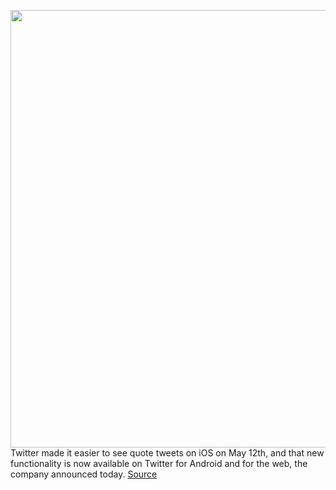 <img src='https://cdn.vox-cdn.com/thumbor/1NEBU8mPnavgKZAxY4frIPXc9jA=/0x0:2040x1360/1200x800/filters:focal(857x517:1183x843)/cdn.vox-cdn.com/uploads/chorus_image/image/66829841/acastro_170726_1777_0010.0.jpg' width='700px' /><br/>
Twitter made it easier to see quote tweets on iOS on May 12th, and that new functionality is now available on Twitter for Android and for the web, the company announced today.
<a href='https://www.theverge.com/2020/5/21/21266986/twitter-quote-tweets-android-web'> Source <a/>